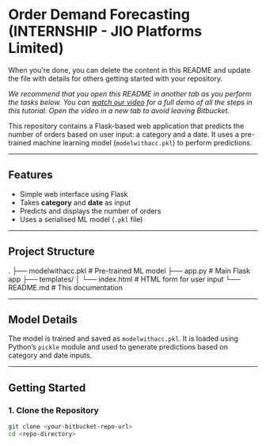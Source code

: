 # Order Demand Forecasting (INTERNSHIP - JIO Platforms Limited)

When you're done, you can delete the content in this README and update the file with details for others getting started with your repository.

*We recommend that you open this README in another tab as you perform the tasks below. You can [watch our video](https://youtu.be/0ocf7u76WSo) for a full demo of all the steps in this tutorial. Open the video in a new tab to avoid leaving Bitbucket.*


This repository contains a Flask-based web application that predicts the number of orders based on user input: a category and a date. It uses a pre-trained machine learning model (`modelwithacc.pkl`) to perform predictions.

---

## Features

- Simple web interface using Flask
- Takes **category** and **date** as input
- Predicts and displays the number of orders
- Uses a serialised ML model (`.pkl` file)

---

## Project Structure
.
├── modelwithacc.pkl # Pre-trained ML model
├── app.py # Main Flask app
├── templates/
│ └── index.html # HTML form for user input
└── README.md # This documentation


---

## Model Details

The model is trained and saved as `modelwithacc.pkl`. It is loaded using Python’s `pickle` module and used to generate predictions based on category and date inputs.

---

## Getting Started

### 1. Clone the Repository

```bash
git clone <your-bitbucket-repo-url>
cd <repo-directory>
